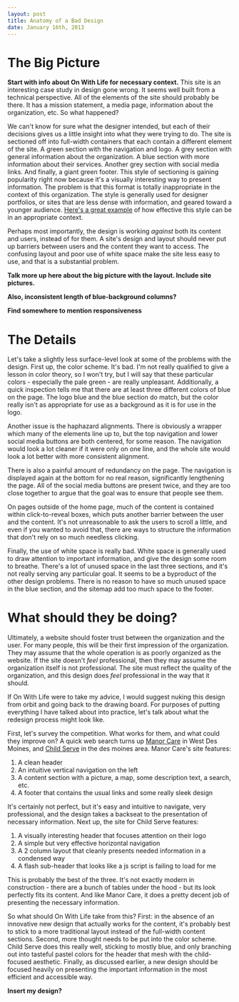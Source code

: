 ```yaml
---
layout: post
title: Anatomy of a Bad Design
date: January 16th, 2013
---
```


The Big Picture
===========

**Start with info about On With Life for necessary context.** This site is an interesting case study in design gone wrong. It seems well built from a technical perspective. All of the elements of the site should probably be there. It has a mission statement, a media page, information about the organization, etc. So what happened? 

We can't know for sure what the designer intended, but each of their decisions gives us a little insight into what they were trying to do. The site is sectioned off into full-width containers that each contain a different element of the site. A green section with the navigation and logo. A grey section with general information about the organization. A blue section with more information about their services. Another grey section with social media links. And finally, a giant green footer. This style of sectioning is gaining popularity right now because it's a visually interesting way to present information. The problem is that this format is totally inappropriate in the context of this organization. The style is generally used for designer portfolios, or sites that are less dense with information, and geared toward a younger audience. [Here's a great example](http://lorenzoverzini.com/) of how effective this style can be in an appropriate context. 

Perhaps most importantly, the design is working *against* both its content and users, instead of for them. A site's design and layout should never put up barriers between users and the content they want to access. The confusing layout and poor use of white space make the site less easy to use, and that is a substantial problem.

**Talk more up here about the big picture with the layout. Include site pictures.**

**Also, inconsistent length of blue-background columns?**

**Find somewhere to mention responsiveness**

The Details
========

Let's take a slightly less surface-level look at some of the problems with the design. First up, the color scheme. It's bad. I'm not really qualified to give a lesson in color theory, so I won't try, but I will say that these particular colors - especially the pale green - are really unpleasant. Additionally, a quick inspection tells me that there are at least three different colors of blue on the page. The logo blue and the blue section do match, but the color really isn't as appropriate for use as a background as it is for use in the logo. 
	
Another issue is the haphazard alignments. There is obviously a wrapper which many of the elements line up to, but the top navigation and lower social media buttons are both centered, for some reason. The navigation would look a lot cleaner if it were only on one line, and the whole site would look a lot better with more consistent alignment.

There is also a painful amount of redundancy on the page. The navigation is displayed again at the bottom for no real reason, significantly lengthening the page. All of the social media buttons are present twice, and they are too close together to argue that the goal was to ensure that people see them. 

On pages outside of the home page, much of the content is contained within click-to-reveal boxes, which puts another barrier between the user and the content. It's not unreasonable to ask the users to scroll a little, and even if you wanted to avoid that, there are ways to structure the information that don't rely on so much needless clicking.

Finally, the use of white space is really bad. White space is generally used to draw attention to important information, and give the design some room to breathe. There's a lot of unused space in the last three sections, and it's not really serving any particular goal. It seems to be a byproduct of the other design problems. There is no reason to have so much unused space in the blue section, and the sitemap add too much space to the footer. 

What should they be doing?
====================

Ultimately, a website should foster trust between the organization and the user. For many people, this will be their first impression of the organization. They may assume that the whole operation is as poorly organized as the website. If the site doesn't *feel* professional, then they may assume the organization itself is not professional. The site must reflect the quality of the organization, and this design does *feel* professional in the way that it should.

If On With Life were to take my advice, I would suggest nuking this design from orbit and going back to the drawing board. For purposes of putting everything I have talked about into practice, let's talk about what the redesign process might look like. 

First, let's survey the competition. What works for them, and what could they improve on? A quick web search turns up [Manor Care](http://www.hcr-manorcare.com/manorcare/WESTDESMOINES) in West Des Moines, and [Child Serve](http://www.childserve.org/) in the des moines area. Manor Care's site features:

1. A clean header
2. An intuitive vertical navigation on the left
3. A content section with a picture, a map, some description text, a search, etc.
4. A footer that contains the usual links and some really sleek design

It's certainly not perfect, but it's easy and intuitive to navigate, very professional, and the design takes a backseat to the presentation of necessary information. Next up, the site for Child Serve features:

1. A visually interesting header that focuses attention on their logo
2. A simple but very effective horizontal navigation 
3. A 2 column layout that cleanly presents needed information in a condensed way
4. A flash sub-header that looks like a js script is failing to load for me

This is probably the best of the three. It's not exactly modern in construction - there are a bunch of tables under the hood - but its look perfectly fits its content. And like Manor Care, it does a pretty decent job of presenting the necessary information. 

So what should On With Life take from this? First: in the absence of an innovative new design that actually works for the content, it's probably best to stick to a more traditional layout instead of the full-width content sections. Second, more thought needs to be put into the color scheme. Child Serve does this really well, sticking to mostly blue, and only branching out into tasteful pastel colors for the header that mesh with the child-focused aesthetic. Finally, as discussed earlier, a new design should be focused heavily on presenting the important information in the most efficient and accessible way. 

**Insert my design?**